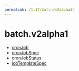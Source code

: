 ```yaml
---
permalink: /1.17/batch/v2alpha1/
---
```


# batch.v2alpha1



* [cronJob](cronJob.md)
* [cronJobSpec](cronJobSpec.md)
* [cronJobStatus](cronJobStatus.md)
* [jobTemplateSpec](jobTemplateSpec.md)